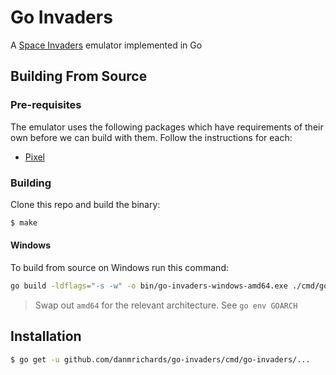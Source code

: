 # Go Invaders
A [Space Invaders][1] emulator implemented in Go

## Building From Source
### Pre-requisites
The emulator uses the following packages which have requirements of their own
before we can build with them. Follow the instructions for each:

* [Pixel][2]

### Building
Clone this repo and build the binary:
```bash
$ make
```

#### Windows
To build from source on Windows run this command: 
```bash
go build -ldflags="-s -w" -o bin/go-invaders-windows-amd64.exe ./cmd/go-invaders
```
> Swap out `amd64` for the relevant architecture. See `go env GOARCH`

## Installation
```bash
$ go get -u github.com/danmrichards/go-invaders/cmd/go-invaders/...
```

[1]: https://en.wikipedia.org/wiki/Space_Invaders
[2]: https://github.com/faiface/pixel#requirements